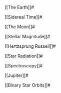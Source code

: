 [[The Earth]]#

[[Sidereal Time]]#

[[The Moon]]#

[[Stellar Magnitude]]#

[[Hertzsprung Russell]]#

[[Star Radiation]]#

[[Spectroscopy]]#

[[Jupiter]]#

[[Binary Star Orbits]]#
